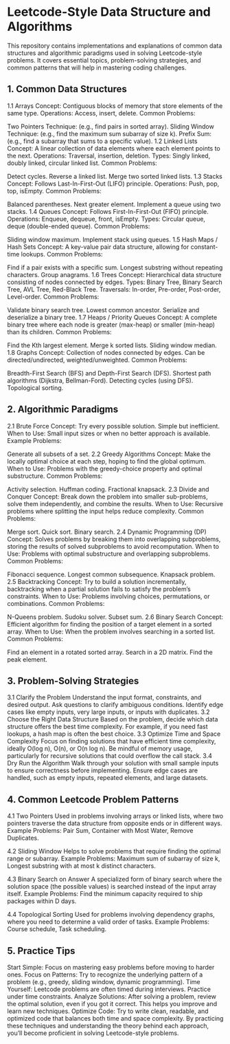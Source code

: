 # Leetcode-Style Data Structure and Algorithms
This repository contains implementations and explanations of common data structures and algorithmic paradigms used in solving Leetcode-style problems. It covers essential topics, problem-solving strategies, and common patterns that will help in mastering coding challenges.

## 1. Common Data Structures
1.1 Arrays
Concept: Contiguous blocks of memory that store elements of the same type.
Operations: Access, insert, delete.
Common Problems:

Two Pointers Technique: (e.g., find pairs in sorted array).
Sliding Window Technique: (e.g., find the maximum sum subarray of size k).
Prefix Sum: (e.g., find a subarray that sums to a specific value).
1.2 Linked Lists
Concept: A linear collection of data elements where each element points to the next.
Operations: Traversal, insertion, deletion.
Types: Singly linked, doubly linked, circular linked list.
Common Problems:

Detect cycles.
Reverse a linked list.
Merge two sorted linked lists.
1.3 Stacks
Concept: Follows Last-In-First-Out (LIFO) principle.
Operations: Push, pop, top, isEmpty.
Common Problems:

Balanced parentheses.
Next greater element.
Implement a queue using two stacks.
1.4 Queues
Concept: Follows First-In-First-Out (FIFO) principle.
Operations: Enqueue, dequeue, front, isEmpty.
Types: Circular queue, deque (double-ended queue).
Common Problems:

Sliding window maximum.
Implement stack using queues.
1.5 Hash Maps / Hash Sets
Concept: A key-value pair data structure, allowing for constant-time lookups.
Common Problems:

Find if a pair exists with a specific sum.
Longest substring without repeating characters.
Group anagrams.
1.6 Trees
Concept: Hierarchical data structure consisting of nodes connected by edges.
Types: Binary Tree, Binary Search Tree, AVL Tree, Red-Black Tree.
Traversals: In-order, Pre-order, Post-order, Level-order.
Common Problems:

Validate binary search tree.
Lowest common ancestor.
Serialize and deserialize a binary tree.
1.7 Heaps / Priority Queues
Concept: A complete binary tree where each node is greater (max-heap) or smaller (min-heap) than its children.
Common Problems:

Find the Kth largest element.
Merge k sorted lists.
Sliding window median.
1.8 Graphs
Concept: Collection of nodes connected by edges. Can be directed/undirected, weighted/unweighted.
Common Problems:

Breadth-First Search (BFS) and Depth-First Search (DFS).
Shortest path algorithms (Dijkstra, Bellman-Ford).
Detecting cycles (using DFS).
Topological sorting.
## 2. Algorithmic Paradigms
2.1 Brute Force
Concept: Try every possible solution. Simple but inefficient.
When to Use: Small input sizes or when no better approach is available.
Example Problems:

Generate all subsets of a set.
2.2 Greedy Algorithms
Concept: Make the locally optimal choice at each step, hoping to find the global optimum.
When to Use: Problems with the greedy-choice property and optimal substructure.
Common Problems:

Activity selection.
Huffman coding.
Fractional knapsack.
2.3 Divide and Conquer
Concept: Break down the problem into smaller sub-problems, solve them independently, and combine the results.
When to Use: Recursive problems where splitting the input helps reduce complexity.
Common Problems:

Merge sort.
Quick sort.
Binary search.
2.4 Dynamic Programming (DP)
Concept: Solves problems by breaking them into overlapping subproblems, storing the results of solved subproblems to avoid recomputation.
When to Use: Problems with optimal substructure and overlapping subproblems.
Common Problems:

Fibonacci sequence.
Longest common subsequence.
Knapsack problem.
2.5 Backtracking
Concept: Try to build a solution incrementally, backtracking when a partial solution fails to satisfy the problem’s constraints.
When to Use: Problems involving choices, permutations, or combinations.
Common Problems:

N-Queens problem.
Sudoku solver.
Subset sum.
2.6 Binary Search
Concept: Efficient algorithm for finding the position of a target element in a sorted array.
When to Use: When the problem involves searching in a sorted list.
Common Problems:

Find an element in a rotated sorted array.
Search in a 2D matrix.
Find the peak element.
## 3. Problem-Solving Strategies
3.1 Clarify the Problem
Understand the input format, constraints, and desired output.
Ask questions to clarify ambiguous conditions.
Identify edge cases like empty inputs, very large inputs, or inputs with duplicates.
3.2 Choose the Right Data Structure
Based on the problem, decide which data structure offers the best time complexity.
For example, if you need fast lookups, a hash map is often the best choice.
3.3 Optimize Time and Space Complexity
Focus on finding solutions that have efficient time complexity, ideally O(log n), O(n), or O(n log n).
Be mindful of memory usage, particularly for recursive solutions that could overflow the call stack.
3.4 Dry Run the Algorithm
Walk through your solution with small sample inputs to ensure correctness before implementing.
Ensure edge cases are handled, such as empty inputs, repeated elements, and large datasets.
## 4. Common Leetcode Problem Patterns
4.1 Two Pointers
Used in problems involving arrays or linked lists, where two pointers traverse the data structure from opposite ends or in different ways.
Example Problems: Pair Sum, Container with Most Water, Remove Duplicates.

4.2 Sliding Window
Helps to solve problems that require finding the optimal range or subarray.
Example Problems: Maximum sum of subarray of size k, Longest substring with at most k distinct characters.

4.3 Binary Search on Answer
A specialized form of binary search where the solution space (the possible values) is searched instead of the input array itself.
Example Problems: Find the minimum capacity required to ship packages within D days.

4.4 Topological Sorting
Used for problems involving dependency graphs, where you need to determine a valid order of tasks.
Example Problems: Course schedule, Task scheduling.

## 5. Practice Tips
Start Simple: Focus on mastering easy problems before moving to harder ones.
Focus on Patterns: Try to recognize the underlying pattern of a problem (e.g., greedy, sliding window, dynamic programming).
Time Yourself: Leetcode problems are often timed during interviews. Practice under time constraints.
Analyze Solutions: After solving a problem, review the optimal solution, even if you got it correct. This helps you improve and learn new techniques.
Optimize Code: Try to write clean, readable, and optimized code that balances both time and space complexity.
By practicing these techniques and understanding the theory behind each approach, you’ll become proficient in solving Leetcode-style problems.
